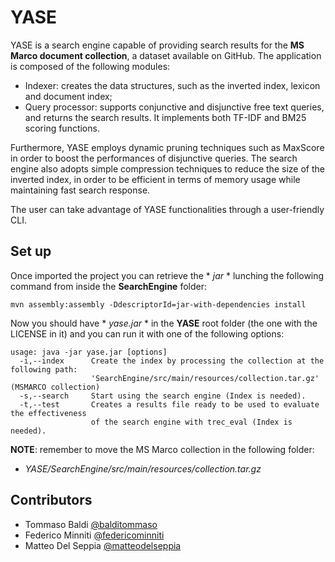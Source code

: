 # YASE
YASE is a search engine capable of providing search results for the **MS Marco document collection**, a dataset available on GitHub.
The application is composed of the following modules:
- Indexer: creates the data structures, such as the inverted index, lexicon and document index;
- Query processor: supports conjunctive and disjunctive free text queries, and returns the search results. It implements both TF-IDF and BM25 scoring functions.

Furthermore, YASE employs dynamic pruning techniques such as MaxScore in order to boost the performances of disjunctive queries. The search engine also adopts simple compression techniques to reduce the size of the inverted index, in order to be efficient in terms of memory usage while maintaining fast search response.  

The user can take advantage of YASE functionalities through a user-friendly CLI.

## Set up

Once imported the project you can retrieve the * *jar* * lunching the following command from inside the **SearchEngine** folder:
```
mvn assembly:assembly -DdescriptorId=jar-with-dependencies install 
```
Now you should have * *yase.jar* * in the **YASE** root folder (the one with the LICENSE in it) and you can run it with one of the following options:
```
usage: java -jar yase.jar [options]
  -i,--index      Create the index by processing the collection at the following path:
                  'SearchEngine/src/main/resources/collection.tar.gz' (MSMARCO collection)
  -s,--search     Start using the search engine (Index is needed).
  -t,--test       Creates a results file ready to be used to evaluate the effectiveness
                  of the search engine with trec_eval (Index is needed).
```
**NOTE**: remember to move the MS Marco collection in the following folder:
* *YASE/SearchEngine/src/main/resources/collection.tar.gz* 
## Contributors

- Tommaso Baldi [@balditommaso](https://github.com/balditommaso)
- Federico Minniti [@federicominniti](https://github.com/federicominniti)
- Matteo Del Seppia [@matteodelseppia](https://github.com/matteodelseppia)

